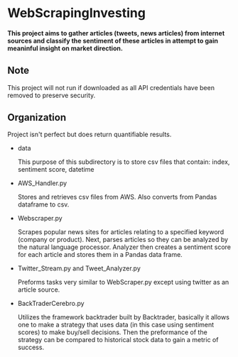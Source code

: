# WebScrapingInvesting

#### This project aims to gather articles (tweets, news articles) from internet sources and classify the sentiment of these articles in attempt to gain meaninful insight on market direction.

## Note

This project will not run if downloaded as all API credentials have been removed to preserve security.


## Organization

  Project isn't perfect but does return quantifiable results.

  * data

     This purpose of this subdirectory is to store csv files that contain: index, sentiment score, datetime

  * AWS_Handler.py
  
     Stores and retrieves csv files from AWS. Also converts from Pandas dataframe to csv.

  * Webscraper.py
  
     Scrapes popular news sites for articles relating to a specified keyword (company or product). Next, parses articles so they can be analyzed by the natural language processor. Analyzer then creates a sentiment score for each article and stores them in a Pandas data frame.

  * Twitter_Stream.py and Tweet_Analyzer.py
  
     Preforms tasks very similar to WebScraper.py except using twitter as an article source.

  * BackTraderCerebro.py

    Utilizes the framework backtrader built by Backtrader, basically it allows one to make a strategy that uses data (in this case using sentiment scores) to make buy/sell decisions. Then the preformance of the strategy can be compared to historical stock data to gain a metric of success.
  
     